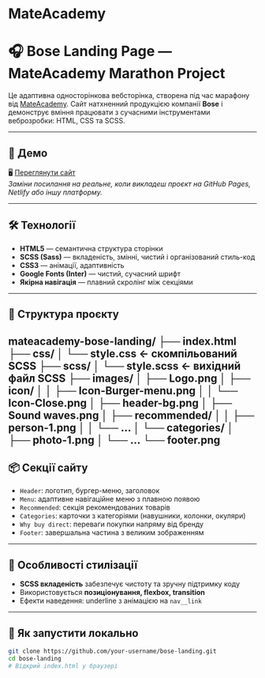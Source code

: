 ﻿# MateAcademy
# 🎧 Bose Landing Page — MateAcademy Marathon Project

Це адаптивна односторінкова вебсторінка, створена під час марафону від [MateAcademy](https://mate.academy/). Сайт натхненний продукцією компанії **Bose** і демонструє вміння працювати з сучасними інструментами веброзробки: HTML, CSS та SCSS.

---

## 🔗 Демо

🖥 [Переглянути сайт](https://homka-dev.github.io/MateAcademy/)  
*Заміни посилання на реальне, коли викладеш проєкт на GitHub Pages, Netlify або іншу платформу.*

---

## 🛠 Технології

- **HTML5** — семантична структура сторінки  
- **SCSS (Sass)** — вкладеність, змінні, чистий і організований стиль-код  
- **CSS3** — анімації, адаптивність  
- **Google Fonts (Inter)** — чистий, сучасний шрифт  
- **Якірна навігація** — плавний скролінг між секціями

---

## 📁 Структура проєкту

mateacademy-bose-landing/
├── index.html
├── css/
│ └── style.css ← скомпільований SCSS
├── scss/
│ └── style.scss ← вихідний файл SCSS
├── images/
│ ├── Logo.png
│ ├── icon/
│ │ ├── Icon-Burger-menu.png
│ │ └── Icon-Close.png
│ ├── header-bg.png
│ ├── Sound waves.png
│ ├── recommended/
│ │ ├── person-1.png
│ │ └── ...
│ └── categories/
│ ├── photo-1.png
│ └── ...
└── footer.png
---

## 📦 Секції сайту

- `Header`: логотип, бургер-меню, заголовок
- `Menu`: адаптивне навігаційне меню з плавною появою
- `Recommended`: секція рекомендованих товарів
- `Categories`: карточки з категоріями (навушники, колонки, окуляри)
- `Why buy direct`: переваги покупки напряму від бренду
- `Footer`: завершальна частина з великим зображенням

---

## 🎨 Особливості стилізації

- **SCSS вкладеність** забезпечує чистоту та зручну підтримку коду
- Використовується **позиціонування, flexbox, transition**
- Ефекти наведення: underline з анімацією на `nav__link`

---

## 🚀 Як запустити локально

```bash
git clone https://github.com/your-username/bose-landing.git
cd bose-landing
# Відкрий index.html у браузері
